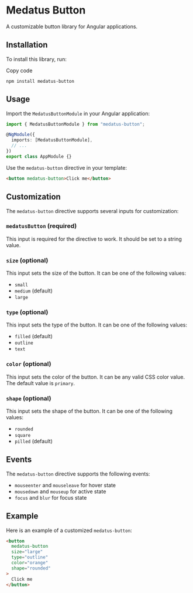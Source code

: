 # Medatus Button

A customizable button library for Angular applications.

## Installation

To install this library, run:

Copy code

`npm install medatus-button`

## Usage

Import the `MedatusButtonModule` in your Angular application:

```typescript
import { MedatusButtonModule } from "medatus-button";

@NgModule({
  imports: [MedatusButtonModule],
  // ...
})
export class AppModule {}
```

Use the `medatus-button` directive in your template:

```html
<button medatus-button>Click me</button>
```

## Customization

The `medatus-button` directive supports several inputs for customization:

### `medatusButton` (required)

This input is required for the directive to work. It should be set to a string value.

### `size` (optional)

This input sets the size of the button. It can be one of the following values:

- `small`
- `medium` (default)
- `large`

### `type` (optional)

This input sets the type of the button. It can be one of the following values:

- `filled` (default)
- `outline`
- `text`

### `color` (optional)

This input sets the color of the button. It can be any valid CSS color value. The default value is `primary`.

### `shape` (optional)

This input sets the shape of the button. It can be one of the following values:

- `rounded`
- `square`
- `pilled` (default)

## Events

The `medatus-button` directive supports the following events:

- `mouseenter` and `mouseleave` for hover state
- `mousedown` and `mouseup` for active state
- `focus` and `blur` for focus state

## Example

Here is an example of a customized `medatus-button`:

```html
<button
  medatus-button
  size="large"
  type="outline"
  color="orange"
  shape="rounded"
>
  Click me
</button>
```
